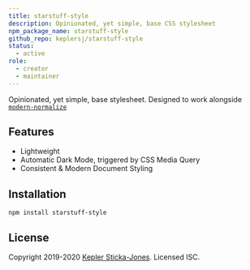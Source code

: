 ```yaml
---
title: starstuff-style
description: Opinionated, yet simple, base CSS stylesheet
npm_package_name: starstuff-style
github_repo: keplersj/starstuff-style
status:
  - active
role:
  - creator
  - maintainer
---
```


Opinionated, yet simple, base stylesheet. Designed to work alongside [`modern-normalize`](https://github.com/sindresorhus/modern-normalize)

## Features

- Lightweight
- Automatic Dark Mode, triggered by CSS Media Query
- Consistent & Modern Document Styling

## Installation

```shell
npm install starstuff-style
```

## License

Copyright 2019-2020 [Kepler Sticka-Jones](https://keplersj.com/). Licensed ISC.
